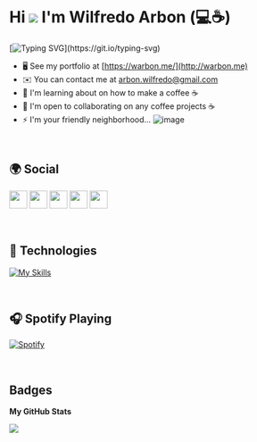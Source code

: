 

# Hi ![](https://user-images.githubusercontent.com/18350557/176309783-0785949b-9127-417c-8b55-ab5a4333674e.gif) I'm Wilfredo Arbon (💻☕)

[![Typing SVG](https://readme-typing-svg.demolab.com?font=Fira+Code&weight=600&size=30&pause=1000&color=3C9C22&width=435&lines=Full+Stack+Web+Developer;Technology+Enthusiast;and+a+Coffee+Lover.;Nice+meeting+you...)](https://git.io/typing-svg)

* 🖥️  See my portfolio at [https://warbon.me/](http://warbon.me)
* ✉️  You can contact me at [arbon.wilfredo@gmail.com](mailto:arbon.wilfredo@gmail.com)
* 🧠  I'm learning about on how to make a coffee ☕
* 🤝  I'm open to collaborating on any coffee projects ☕
* ⚡  I'm your friendly neighborhood...  ![image](https://user-images.githubusercontent.com/49578176/222321389-37159d2c-5976-4fd8-bb34-70a43625bd14.png)

<br>

## 🌍 Social

<p align="left"> <a href="https://discord.com/users/warbon#5506" target="_blank" rel="noreferrer"><img src="https://raw.githubusercontent.com/danielcranney/readme-generator/main/public/icons/socials/discord.svg" width="32" height="32" /></a> <a href="https://www.facebook.com/wilfredo.arbon" target="_blank" rel="noreferrer"><img src="https://raw.githubusercontent.com/danielcranney/readme-generator/main/public/icons/socials/facebook.svg" width="32" height="32" /></a> <a href="https://www.github.com/warbon" target="_blank" rel="noreferrer"><img src="https://raw.githubusercontent.com/danielcranney/readme-generator/main/public/icons/socials/github.svg" width="32" height="32" /></a> <a href="https://www.linkedin.com/in/wilfredo-arbon" target="_blank" rel="noreferrer"><img src="https://raw.githubusercontent.com/danielcranney/readme-generator/main/public/icons/socials/linkedin.svg" width="32" height="32" /></a> <a href="https://www.twitter.com/776172626f6e" target="_blank" rel="noreferrer"><img src="https://raw.githubusercontent.com/danielcranney/readme-generator/main/public/icons/socials/twitter.svg" width="32" height="32" /></a></p>

<br>

## 🔧 Technologies

[![My Skills](https://skillicons.dev/icons?i=vue,nuxtjs,laravel,js,html,css,azure,cs,dotnet,git,heroku,mysql,postman,supabase,ts,vercel,visualstudio,vscode,tailwind,github&perline=10)](https://warbon.me)

<br>

## 🎧 Spotify Playing

[![Spotify](https://spotify-readme.warbon.me/api/spotify?background_color=0d1117&border_color=ffffff)](https://open.spotify.com/user/22kjfgytbca6mhrblint7e22a)

<br>

## Badges

<b>My GitHub Stats</b>

<a href="http://www.github.com/warbon"><img src="https://github-readme-streak-stats.herokuapp.com/?user=warbon&stroke=ffffff&background=1c1917&ring=0891b2&fire=0891b2&currStreakNum=ffffff&currStreakLabel=0891b2&sideNums=ffffff&sideLabels=ffffff&dates=ffffff&hide_border=true" /></a>


